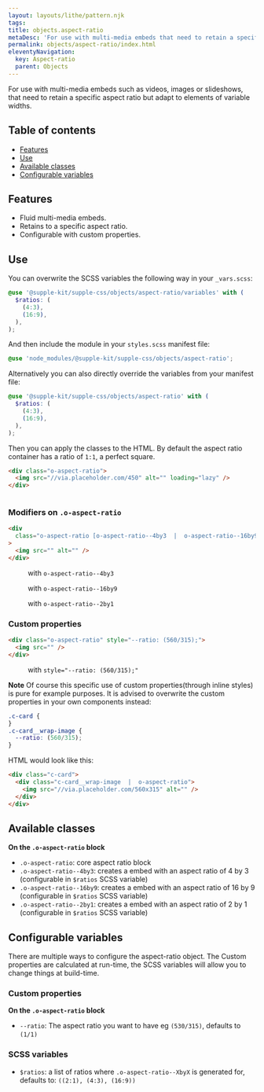 ```yaml
---
layout: layouts/lithe/pattern.njk
tags:
title: objects.aspect-ratio
metaDesc: 'For use with multi-media embeds that need to retain a specific aspect ratio but adapt to elements of variable widths.'
permalink: objects/aspect-ratio/index.html
eleventyNavigation:
  key: Aspect-ratio
  parent: Objects
---
```


For use with multi-media embeds such as videos, images or slideshows, that need to retain a specific aspect ratio but adapt to elements of variable widths.

## Table of contents

- [Features](#features)
- [Use](#use)
- [Available classes](#available-classes)
- [Configurable variables](#configurable-variables)

## Features

- Fluid multi-media embeds.
- Retains to a specific aspect ratio.
- Configurable with custom properties.

## Use

You can overwrite the SCSS variables the following way in your `_vars.scss`:

```scss
@use '@supple-kit/supple-css/objects/aspect-ratio/variables' with (
  $ratios: (
    (4:3),
    (16:9),
  ),
);
```

And then include the module in your `styles.scss` manifest file:

```scss
@use 'node_modules/@supple-kit/supple-css/objects/aspect-ratio';
```

Alternatively you can also directly override the variables from your manifest file:

```scss
@use '@supple-kit/supple-css/objects/aspect-ratio' with (
  $ratios: (
    (4:3),
    (16:9),
  ),
);
```

Then you can apply the classes to the HTML.
By default the aspect ratio container has a ratio of `1:1`, a perfect square.

```html
<div class="o-aspect-ratio">
  <img src="//via.placeholder.com/450" alt="" loading="lazy" />
</div>
```

<div class="o-fixture">
  <div class="o-aspect-ratio">
    <img src="//via.placeholder.com/450" alt="" loading="lazy" />
  </div>
</div>

### Modifiers on `.o-aspect-ratio`

```html
<div
  class="o-aspect-ratio [o-aspect-ratio--4by3  |  o-aspect-ratio--16by9  |  o-aspect-ratio--2by1]"
>
  <img src="" alt="" />
</div>
```

<figure class="o-fixture  |  o-flow">
  <div class="o-aspect-ratio  o-aspect-ratio--4by3">
    <img src="//via.placeholder.com/400x300" alt="" loading="lazy" />
  </div>
  <figcaption>with <code>o-aspect-ratio--4by3</code></figcaption>
</figure>

<figure class="o-fixture  |  o-flow">
  <div class="o-aspect-ratio  o-aspect-ratio--16by9">
    <img src="//via.placeholder.com/1600x900" alt="" loading="lazy" />
  </div>
  <figcaption>with <code>o-aspect-ratio--16by9</code></figcaption>
</figure>

<figure class="o-fixture  |  o-flow">
  <div class="o-aspect-ratio  o-aspect-ratio--2by1">
    <img src="//via.placeholder.com/2000x1000" alt="" loading="lazy" />
  </div>
  <figcaption>with <code>o-aspect-ratio--2by1</code></figcaption>
</figure>

### Custom properties

```html
<div class="o-aspect-ratio" style="--ratio: (560/315);">
  <img src="" />
</div>
```

<figure class="o-fixture  |  o-flow">
  <div class="o-aspect-ratio" style="--ratio: (560/315);">
    <img src="//via.placeholder.com/560x315" alt="" loading="lazy" />
  </div>
  <figcaption>with <code>style="--ratio: (560/315);"</code></figcaption>
</figure>

**Note** Of course this specific use of custom properties(through inline styles) is pure for example purposes. It is advised to overwrite the custom properties in your own components instead:

```scss
.c-card {
}
.c-card__wrap-image {
  --ratio: (560/315);
}
```

HTML would look like this:

```html
<div class="c-card">
  <div class="c-card__wrap-image  |  o-aspect-ratio">
    <img src="//via.placeholder.com/560x315" alt="" />
  </div>
</div>
```

## Available classes

**On the `.o-aspect-ratio` block**

- `.o-aspect-ratio`: core aspect ratio block
- `.o-aspect-ratio--4by3`: creates a embed with an aspect ratio of 4 by 3 (configurable in `$ratios` SCSS variable)
- `.o-aspect-ratio--16by9`: creates a embed with an aspect ratio of 16 by 9 (configurable in `$ratios` SCSS variable)
- `.o-aspect-ratio--2by1`: creates a embed with an aspect ratio of 2 by 1 (configurable in `$ratios` SCSS variable)

## Configurable variables

There are multiple ways to configure the aspect-ratio object. The Custom properties are calculated at run-time, the SCSS variables will allow you to change things at build-time.

### Custom properties

**On the `.o-aspect-ratio` block**

- `--ratio`: The aspect ratio you want to have eg `(530/315)`, defaults to `(1/1)`

### SCSS variables

- `$ratios`: a list of ratios where `.o-aspect-ratio--XbyX` is generated for, defaults to: `((2:1), (4:3), (16:9))`
